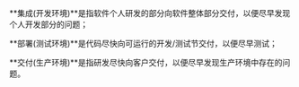 **集成(开发环境)**是指软件个人研发的部分向软件整体部分交付，以便尽早发现个人开发部分的问题；

**部署(测试环境)**是代码尽快向可运行的开发/测试节交付，以便尽早测试；

**交付(生产环境)**是指研发尽快向客户交付，以便尽早发现生产环境中存在的问题。